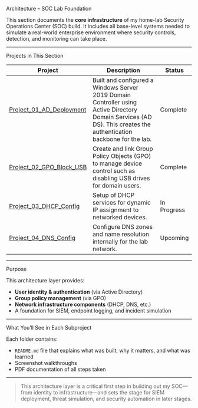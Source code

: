 Architecture – SOC Lab Foundation

This section documents the **core infrastructure** of my home-lab Security Operations Center (SOC) build. It includes all base-level systems needed to simulate a real-world enterprise environment where security controls, detection, and monitoring can take place.

---

Projects in This Section

| Project | Description | Status |
|--------|-------------|--------|
| [Project_01_AD_Deployment](./Project_01_AD_Deployment) | Built and configured a Windows Server 2019 Domain Controller using Active Directory Domain Services (AD DS). This creates the authentication backbone for the lab. | Complete |
| [Project_02_GPO_Block_USB](./Project_02_GPO_Block_USB) | Create and link Group Policy Objects (GPO) to manage device control such as disabling USB drives for domain users. | Complete |
| [Project_03_DHCP_Config](./Project_03_DHCP_Config) | Setup of DHCP services for dynamic IP assignment to networked devices. | In Progress |
| [Project_04_DNS_Config](./Project_04_DNS_Config) | Configure DNS zones and name resolution internally for the lab network. | Upcoming |

---

Purpose

This architecture layer provides:

- **User identity & authentication** (via Active Directory)
- **Group policy management** (via GPO)
- **Network infrastructure components** (DHCP, DNS, etc.)
- A foundation for SIEM, endpoint logging, and incident simulation

---

What You’ll See in Each Subproject

Each folder contains:

- `README.md` file that explains what was built, why it matters, and what was learned
- Screenshot walkthroughs
- PDF documentation of all steps taken

---

> This architecture layer is a critical first step in building out my SOC—from identity to infrastructure—and sets the stage for SIEM deployment, threat simulation, and security automation in later stages.

